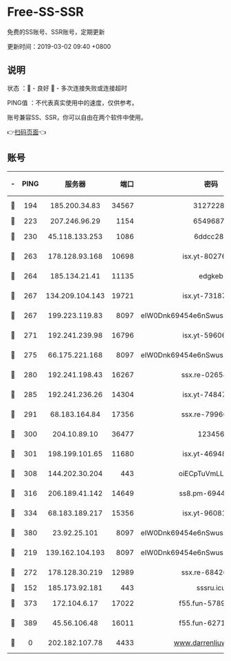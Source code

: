 # Free-SS-SSR

免费的SS账号、SSR账号，定期更新

更新时间：2019-03-02 09:40 +0800

## 说明

状态     ：🙂 - 良好 🙁 - 多次连接失败或连接超时

PING值   ：不代表真实使用中的速度，仅供参考。

账号兼容SS、SSR，你可以自由在两个软件中使用。

👉[扫码页面](https://liesauer.github.io/free-ss-ssr.github.io/)👈

## 账号

|-|PING|服务器|端口|密码|加密方式|区域|
|:----:|:----:|:-----:|-----:|:----:|:----:|:----:|
|🙂|194|185.200.34.83|34567|31272288|aes-256-cfb|US|
|🙂|223|207.246.96.29|1154|65496879|chacha20|US|
|🙂|230|45.118.133.253|1086|6ddcc286|aes-256-cfb|SG|
|🙂|263|178.128.93.168|10698|isx.yt-80276507|aes-256-cfb|SG|
|🙂|264|185.134.21.41|11135|edgkeb|aes-256-cfb|GB|
|🙂|267|134.209.104.143|19721|isx.yt-73187707|aes-256-cfb|SG|
|🙂|267|199.223.119.83|8097|eIW0Dnk69454e6nSwuspv9DmS201tQ0D|aes-256-cfb|US|
|🙂|271|192.241.239.98|16796|isx.yt-59606235|aes-256-cfb|US|
|🙂|275|66.175.221.168|8097|eIW0Dnk69454e6nSwuspv9DmS201tQ0D|aes-256-cfb|US|
|🙂|280|192.241.198.43|16267|ssx.re-02654546|aes-256-cfb|US|
|🙂|285|192.241.236.26|14304|isx.yt-74847820|aes-256-cfb|US|
|🙂|291|68.183.164.84|17356|ssx.re-79966260|aes-256-cfb|US|
|🙂|300|204.10.89.10|36477|123456|aes-256-cfb|US|
|🙂|301|198.199.101.65|11680|isx.yt-46948094|aes-256-cfb|US|
|🙂|308|144.202.30.204|443|oiECpTuVmLLxk4Ts|aes-256-cfb|US|
|🙂|316|206.189.41.142|14649|ss8.pm-69449301|aes-256-cfb|SG|
|🙂|334|68.183.189.217|15356|isx.yt-96081644|aes-256-cfb|SG|
|🙂|380|23.92.25.101|8097|eIW0Dnk69454e6nSwuspv9DmS201tQ0D|aes-256-cfb|US|
|🙂|219|139.162.104.193|8097|eIW0Dnk69454e6nSwuspv9DmS201tQ0D|aes-256-cfb|JP|
|🙂|272|178.128.30.219|12989|ssx.re-68426901|aes-256-cfb|SG|
|🙁|152|185.173.92.181|443|sssru.icu|rc4-md5|RU|
|🙁|373|172.104.6.17|17022|f55.fun-57899687|aes-256-cfb|US|
|🙁|389|45.56.106.48|16011|f55.fun-62712462|aes-256-cfb|US|
|🙁|0|202.182.107.78|4433|www.darrenliuwei.com|aes-256-cfb|JP|

